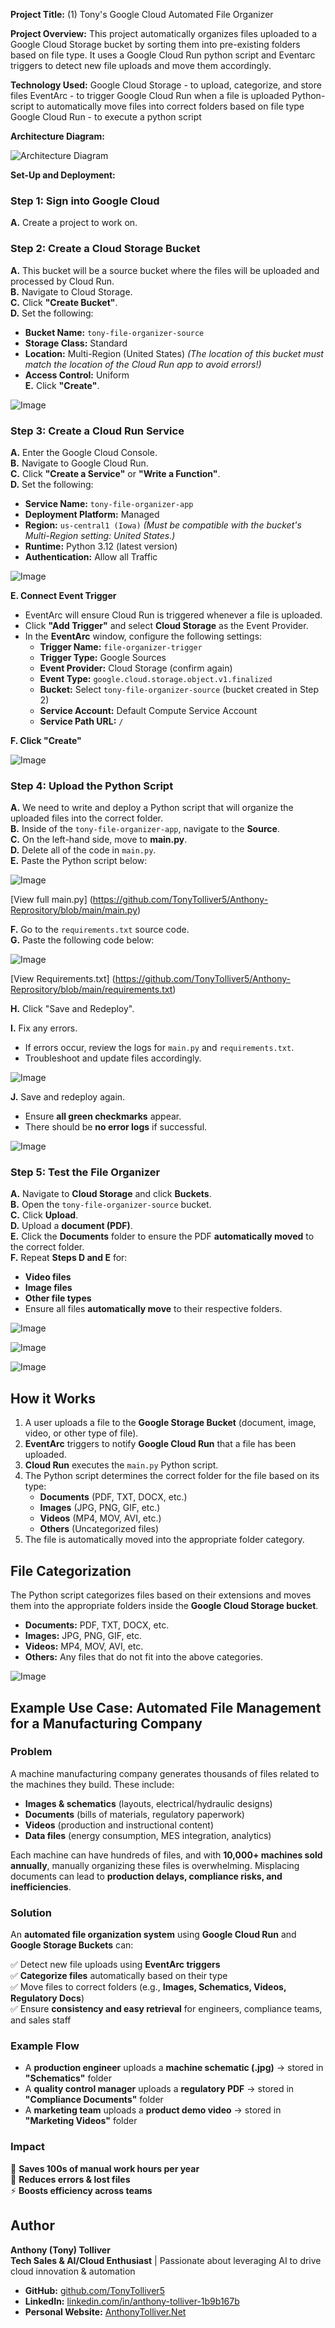**Project Title:** 
(1) Tony's Google Cloud Automated File Organizer

**Project Overview:** 
This project automatically organizes files uploaded to a Google Cloud Storage bucket by sorting them into pre-existing folders based on file type. It uses a Google Cloud Run python script and Eventarc triggers to detect new file uploads and move them accordingly.

**Technology Used:** 
Google Cloud Storage - to upload, categorize, and store files
EventArc - to trigger Google Cloud Run when a file is uploaded
Python- script to automatically move files into correct folders based on file type
Google Cloud Run - to execute a python script

**Architecture Diagram:** 

![Architecture Diagram](https://raw.githubusercontent.com/TonyTolliver5/-1-Tony-Google-Cloud-Automated-File-Organizer/main/architecture_file_png.png)

**Set-Up and Deployment:**

### Step 1: Sign into Google Cloud  
**A.** Create a project to work on.

### Step 2: Create a Cloud Storage Bucket  
**A.** This bucket will be a source bucket where the files will be uploaded and processed by Cloud Run.  
**B.** Navigate to Cloud Storage.  
**C.** Click **"Create Bucket"**.  
**D.** Set the following:  
   - **Bucket Name:** `tony-file-organizer-source`  
   - **Storage Class:** Standard  
   - **Location:** Multi-Region (United States) *(The location of this bucket must match the location of the Cloud Run app to avoid errors!)*  
   - **Access Control:** Uniform  
**E.** Click **"Create"**. 

![Image](https://raw.githubusercontent.com/TonyTolliver5/-1-Tony-Google-Cloud-Automated-File-Organizer/refs/heads/main/sep%201_finished%20bucket.png)


### Step 3: Create a Cloud Run Service  
**A.** Enter the Google Cloud Console.  
**B.** Navigate to Google Cloud Run.  
**C.** Click **"Create a Service"** or **"Write a Function"**.  
**D.** Set the following:  
   - **Service Name:** `tony-file-organizer-app`  
   - **Deployment Platform:** Managed  
   - **Region:** `us-central1 (Iowa)` *(Must be compatible with the bucket's Multi-Region setting: United States.)*  
   - **Runtime:** Python 3.12 (latest version)  
   - **Authentication:** Allow all Traffic  



![Image](https://raw.githubusercontent.com/TonyTolliver5/-1-Tony-Google-Cloud-Automated-File-Organizer/refs/heads/main/Cloud_run_service.png)

**E. Connect Event Trigger**  
   - EventArc will ensure Cloud Run is triggered whenever a file is uploaded.  
   - Click **"Add Trigger"** and select **Cloud Storage** as the Event Provider.  
   - In the **EventArc** window, configure the following settings:  
     - **Trigger Name:** `file-organizer-trigger`  
     - **Trigger Type:** Google Sources  
     - **Event Provider:** Cloud Storage (confirm again)  
     - **Event Type:** `google.cloud.storage.object.v1.finalized`  
     - **Bucket:** Select `tony-file-organizer-source` (bucket created in Step 2)  
     - **Service Account:** Default Compute Service Account  
     - **Service Path URL:** `/`  

**F. Click "Create"**  

![Image](https://raw.githubusercontent.com/TonyTolliver5/-1-Tony-Google-Cloud-Automated-File-Organizer/refs/heads/main/step%203_completed%20trigger.png)

### Step 4: Upload the Python Script

**A.** We need to write and deploy a Python script that will organize the uploaded files into the correct folder.  
**B.** Inside of the `tony-file-organizer-app`, navigate to the **Source**.  
**C.** On the left-hand side, move to **main.py**.  
**D.** Delete all of the code in `main.py`.  
**E.** Paste the Python script below:  

![Image](https://raw.githubusercontent.com/TonyTolliver5/-1-Tony-Google-Cloud-Automated-File-Organizer/refs/heads/main/python_screenshot_script_20.jpg)

[View full main.py] (https://github.com/TonyTolliver5/Anthony-Reprository/blob/main/main.py)

**F.** Go to the `requirements.txt` source code.  
**G.** Paste the following code below:  

![Image](https://raw.githubusercontent.com/TonyTolliver5/-1-Tony-Google-Cloud-Automated-File-Organizer/refs/heads/main/requirements_image.jpg)

[View Requirements.txt] (https://github.com/TonyTolliver5/Anthony-Reprository/blob/main/requirements.txt)

**H.** Click "Save and Redeploy".  

**I.** Fix any errors.  
   - If errors occur, review the logs for `main.py` and `requirements.txt`.  
   - Troubleshoot and update files accordingly.


![Image](https://raw.githubusercontent.com/TonyTolliver5/-1-Tony-Google-Cloud-Automated-File-Organizer/refs/heads/main/error.png)

**J.** Save and redeploy again.  
   - Ensure **all green checkmarks** appear.  
   - There should be **no error logs** if successful.  

![Image](https://raw.githubusercontent.com/TonyTolliver5/-1-Tony-Google-Cloud-Automated-File-Organizer/refs/heads/main/successful_deployment.jpg)


### Step 5: Test the File Organizer  

**A.** Navigate to **Cloud Storage** and click **Buckets**.  
**B.** Open the `tony-file-organizer-source` bucket.  
**C.** Click **Upload**.  
**D.** Upload a **document (PDF)**.  
**E.** Click the **Documents** folder to ensure the PDF **automatically moved** to the correct folder.  
**F.** Repeat **Steps D and E** for:  
   - **Video files**  
   - **Image files**  
   - **Other file types**  
   - Ensure all files **automatically move** to their respective folders.  

![Image](https://raw.githubusercontent.com/TonyTolliver5/-1-Tony-Google-Cloud-Automated-File-Organizer/refs/heads/main/working_document.png)


![Image](https://raw.githubusercontent.com/TonyTolliver5/-1-Tony-Google-Cloud-Automated-File-Organizer/refs/heads/main/working_image.png)


![Image](https://raw.githubusercontent.com/TonyTolliver5/-1-Tony-Google-Cloud-Automated-File-Organizer/refs/heads/main/working_other.png)

## How it Works

1. A user uploads a file to the **Google Storage Bucket** (document, image, video, or other type of file).  
2. **EventArc** triggers to notify **Google Cloud Run** that a file has been uploaded.  
3. **Cloud Run** executes the `main.py` Python script.  
4. The Python script determines the correct folder for the file based on its type:  
   - **Documents** (PDF, TXT, DOCX, etc.)  
   - **Images** (JPG, PNG, GIF, etc.)  
   - **Videos** (MP4, MOV, AVI, etc.)  
   - **Others** (Uncategorized files)  
5. The file is automatically moved into the appropriate folder category.
   

## File Categorization  

The Python script categorizes files based on their extensions and moves them into the appropriate folders inside the **Google Cloud Storage bucket**.  

- **Documents:** PDF, TXT, DOCX, etc.  
- **Images:** JPG, PNG, GIF, etc.  
- **Videos:** MP4, MOV, AVI, etc.  
- **Others:** Any files that do not fit into the above categories. 

![Image](https://raw.githubusercontent.com/TonyTolliver5/-1-Tony-Google-Cloud-Automated-File-Organizer/refs/heads/main/file_types.jpg)


## Example Use Case: Automated File Management for a Manufacturing Company  

### Problem  
A machine manufacturing company generates thousands of files related to the machines they build. These include:  

- **Images & schematics** (layouts, electrical/hydraulic designs)  
- **Documents** (bills of materials, regulatory paperwork)  
- **Videos** (production and instructional content)  
- **Data files** (energy consumption, MES integration, analytics)  

Each machine can have hundreds of files, and with **10,000+ machines sold annually**, manually organizing these files is overwhelming. Misplacing documents can lead to **production delays, compliance risks, and inefficiencies**.  

### Solution  
An **automated file organization system** using **Google Cloud Run** and **Google Storage Buckets** can:  

✅ Detect new file uploads using **EventArc triggers**  
✅ **Categorize files** automatically based on their type  
✅ Move files to correct folders (e.g., **Images, Schematics, Videos, Regulatory Docs**)  
✅ Ensure **consistency and easy retrieval** for engineers, compliance teams, and sales staff  

### Example Flow  
- A **production engineer** uploads a **machine schematic (.jpg)** → stored in **"Schematics"** folder  
- A **quality control manager** uploads a **regulatory PDF** → stored in **"Compliance Documents"** folder  
- A **marketing team** uploads a **product demo video** → stored in **"Marketing Videos"** folder  

### Impact  
🚀 **Saves 100s of manual work hours per year**  
📂 **Reduces errors & lost files**  
⚡ **Boosts efficiency across teams**  

## Author  

**Anthony (Tony) Tolliver**  
**Tech Sales & AI/Cloud Enthusiast** | Passionate about leveraging AI to drive cloud innovation & automation  

- **GitHub:** [github.com/TonyTolliver5](https://github.com/TonyTolliver5)  
- **LinkedIn:** [linkedin.com/in/anthony-tolliver-1b9b167b](https://www.linkedin.com/in/anthony-tolliver-1b9b167b)  
- **Personal Website:** [AnthonyTolliver.Net](https://AnthonyTolliver.Net)  
